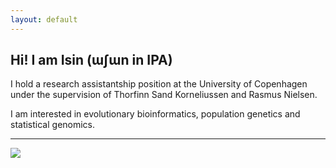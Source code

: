 ```yaml
---
layout: default
---
```


## Hi! I am Isin (ɯʃɯn in IPA)


<!--<img class="profile-picture" src="sherlock.jpg">-->

I hold a research assistantship position at the University of Copenhagen under the supervision of Thorfinn Sand Korneliussen and Rasmus Nielsen.

I am interested in evolutionary bioinformatics, population genetics and statistical genomics.

---
<img src="https://ghchart.rshah.org/isinaltinkaya"/>
